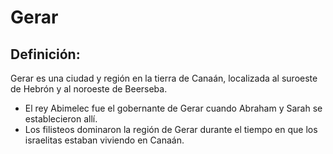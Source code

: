 # Gerar

## Definición: 

Gerar es una ciudad y región en la tierra de Canaán, localizada al suroeste de Hebrón y al noroeste de Beerseba.

* El rey Abimelec fue el gobernante de Gerar cuando Abraham y Sarah se establecieron allí.
* Los filisteos dominaron la región de Gerar durante el tiempo en que los israelitas estaban viviendo en Canaán.

